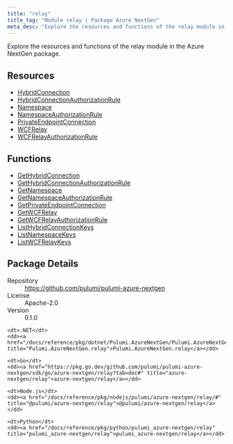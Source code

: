 ```yaml
---
title: "relay"
title_tag: "Module relay | Package Azure NextGen"
meta_desc: "Explore the resources and functions of the relay module in the Azure NextGen package."
---
```


<!-- WARNING: this file was generated by Pulumi Docs Generator. -->
<!-- Do not edit by hand unless you're certain you know what you are doing! -->

Explore the resources and functions of the relay module in the Azure NextGen package.

<h2 id="resources">Resources</h2>
<ul class="api">
    <li><a href="hybridconnection" title="HybridConnection"><span class="symbol resource"></span>HybridConnection</a></li>
    <li><a href="hybridconnectionauthorizationrule" title="HybridConnectionAuthorizationRule"><span class="symbol resource"></span>HybridConnectionAuthorizationRule</a></li>
    <li><a href="namespace" title="Namespace"><span class="symbol resource"></span>Namespace</a></li>
    <li><a href="namespaceauthorizationrule" title="NamespaceAuthorizationRule"><span class="symbol resource"></span>NamespaceAuthorizationRule</a></li>
    <li><a href="privateendpointconnection" title="PrivateEndpointConnection"><span class="symbol resource"></span>PrivateEndpointConnection</a></li>
    <li><a href="wcfrelay" title="WCFRelay"><span class="symbol resource"></span>WCFRelay</a></li>
    <li><a href="wcfrelayauthorizationrule" title="WCFRelayAuthorizationRule"><span class="symbol resource"></span>WCFRelayAuthorizationRule</a></li>
</ul>

<h2 id="functions">Functions</h2>
<ul class="api">
    <li><a href="gethybridconnection" title="GetHybridConnection"><span class="symbol function"></span>GetHybridConnection</a></li>
    <li><a href="gethybridconnectionauthorizationrule" title="GetHybridConnectionAuthorizationRule"><span class="symbol function"></span>GetHybridConnectionAuthorizationRule</a></li>
    <li><a href="getnamespace" title="GetNamespace"><span class="symbol function"></span>GetNamespace</a></li>
    <li><a href="getnamespaceauthorizationrule" title="GetNamespaceAuthorizationRule"><span class="symbol function"></span>GetNamespaceAuthorizationRule</a></li>
    <li><a href="getprivateendpointconnection" title="GetPrivateEndpointConnection"><span class="symbol function"></span>GetPrivateEndpointConnection</a></li>
    <li><a href="getwcfrelay" title="GetWCFRelay"><span class="symbol function"></span>GetWCFRelay</a></li>
    <li><a href="getwcfrelayauthorizationrule" title="GetWCFRelayAuthorizationRule"><span class="symbol function"></span>GetWCFRelayAuthorizationRule</a></li>
    <li><a href="listhybridconnectionkeys" title="ListHybridConnectionKeys"><span class="symbol function"></span>ListHybridConnectionKeys</a></li>
    <li><a href="listnamespacekeys" title="ListNamespaceKeys"><span class="symbol function"></span>ListNamespaceKeys</a></li>
    <li><a href="listwcfrelaykeys" title="ListWCFRelayKeys"><span class="symbol function"></span>ListWCFRelayKeys</a></li>
</ul>

<h2 id="package-details">Package Details</h2>
<dl class="package-details">
	<dt>Repository</dt>
	<dd><a href="https://github.com/pulumi/pulumi-azure-nextgen">https://github.com/pulumi/pulumi-azure-nextgen</a></dd>
	<dt>License</dt>
	<dd>Apache-2.0</dd>
	<dt>Version</dt>
	<dd>0.1.0</dd>
</dl>



<dl class="tabular">

    <dt>.NET</dt>
    <dd><a href="/docs/reference/pkg/dotnet/Pulumi.AzureNextGen/Pulumi.AzureNextGen.relay.html" title="Pulumi.AzureNextGen.relay">Pulumi.AzureNextGen.relay</a></dd>

    <dt>Go</dt>
    <dd><a href="https://pkg.go.dev/github.com/pulumi/pulumi-azure-nextgen/sdk/go/azure-nextgen/relay?tab=doc#" title="azure-nextgen/relay">azure-nextgen/relay</a></dd>

    <dt>Node.js</dt>
    <dd><a href="/docs/reference/pkg/nodejs/pulumi/azure-nextgen/relay/#" title="@pulumi/azure-nextgen/relay">@pulumi/azure-nextgen/relay</a></dd>

    <dt>Python</dt>
    <dd><a href="/docs/reference/pkg/python/pulumi_azure-nextgen/relay" title="pulumi_azure-nextgen/relay">pulumi_azure-nextgen/relay</a></dd>

</dl>

